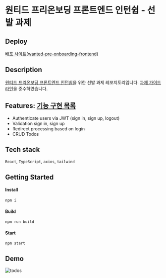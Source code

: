 # 원티드 프리온보딩 프론트엔드 인턴쉽 - 선발 과제

## Deploy
[배포 사이트(wanted-pre-onboarding-frontend)](https://wanted-pre-onboarding-frontend-pysoo.netlify.app/)

## Description
[원티드 프리온보딩 프론트엔드 인턴쉽](https://www.wanted.co.kr/events/pre_ob_fe_10?utm_source=email&utm_medium=braze_mkt&utm_campaign=learning_pre_ob_fe_10)을 위한 선발 과제 레포지토리입니다. [과제 가이드라인](https://github.com/walking-sunset/selection-task)을 준수하였습니다.


## Features: [기능 구현 목록](/REQUIREMENTS.md)

- Authenticate users via JWT (sign in, sign up, logout)
- Validation sign in, sign up
- Redirect processing based on login
- CRUD Todos

## Tech stack

`React`, `TypeScript`, `axios`, `tailwind`

## Getting Started

#### Install

```
npm i
```

#### Build

```
npm run build
```

#### Start

```
npm start
```

## Demo
![todos](https://user-images.githubusercontent.com/55135881/230876836-0281da43-7950-4114-aecf-650e96df3526.gif)
